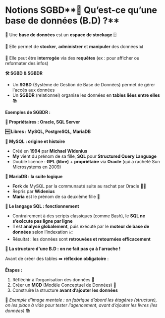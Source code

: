 # Notions SGBD**🧠 Qu’est-ce qu’une base de données (B.D) ?**

🔹 Une **base de données** est un **espace de stockage** 🗄️

🔹 Elle permet de **stocker**, **administrer** et **manipuler** des données 📊

🔹 Elle peut être **interrogée** via des **requêtes** (ex : pour afficher ou reformater des infos)



**🛠️ SGBD & SGBDR**

- Un **SGBD** (Système de Gestion de Base de Données) permet de gérer l'accès aux données
- Un **SGBDR** (relationnel) organise les données en **tables liées entre elles** 📚

**Exemples de SGBDR :**

**🏢 Propriétaires : Oracle, SQL Server**

**🆓 Libres : MySQL, PostgreSQL, MariaDB**



**🧬 MySQL : origine et histoire**

- Créé en **1994** par **Michael Widenius**
- **My** vient du prénom de sa fille, **SQL** pour **Structured Query Language**
- Double licence : **GPL (libre)** + **propriétaire** via **Oracle** (qui a racheté Sun Microsystems en 2009)



**🌱 MariaDB : la suite logique**

- **Fork** de MySQL par la communauté suite au rachat par Oracle 🙅‍♂️
- Repris par **Widenius**
- **Maria** est le prénom de sa deuxième fille 👧



**💬 Le langage SQL : fonctionnement**

- Contrairement à des scripts classiques (comme Bash), le **SQL ne s’exécute pas ligne par ligne**
- Il est **analysé globalement**, puis exécuté par le **moteur de base de données** selon l’indexation 📈
- Résultat : les données sont **retrouvées et retournées efficacement**



**🧱 La structure d'une B.D : on ne fait pas ça à l'arrache !**

Avant de créer des tables ➡️ **réflexion obligatoire** :

**Étapes :**

1.  Réfléchir à l’organisation des données 🧩
2.  Créer un **MCD** (Modèle Conceptuel de Données) 🧠
3.  Construire la structure **avant d’ajouter les données**

🧠 *Exemple d’image mentale : on fabrique d’abord les étagères (structure), on les place à vide pour tester l’agencement, avant d’ajouter les livres (les données)* 📚
